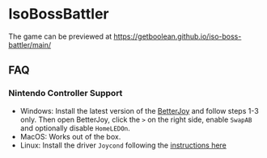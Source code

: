 # IsoBossBattler

The game can be previewed at https://getboolean.github.io/iso-boss-battler/main/

## FAQ

### Nintendo Controller Support

- Windows: Install the latest version of the [BetterJoy](https://github.com/Davidobot/BetterJoy#how-to-use) and follow
steps 1-3 only. Then open BetterJoy, click the `>` on the right side, enable `SwapAB` and optionally disable
`HomeLEDOn`.
- MacOS: Works out of the box.
- Linux: Install the driver `Joycond` following the [instructions here](https://www.reddit.com/r/linux_gaming/comments/fxwh54/using_nintendo_switch_controllers_on_linux/)
